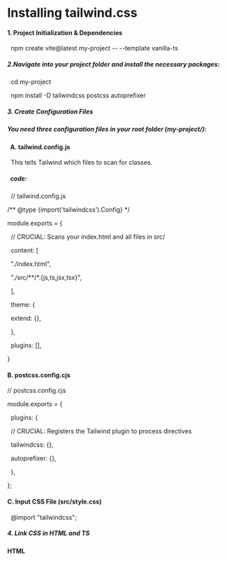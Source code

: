 # **Installing tailwind.css**



#### **1. Project Initialization \& Dependencies**

&nbsp;		 npm create vite@latest my-project -- --template vanilla-ts



##### **2.Navigate into your project folder and install the necessary packages:**



&nbsp;		cd my-project

&nbsp;		npm install -D tailwindcss postcss autoprefixer



##### 3\. Create Configuration Files

##### 

##### You need three configuration files in your root folder (my-project/):



#### &nbsp;	A. **tailwind.config.js**

&nbsp;	This tells Tailwind which files to scan for classes.



##### &nbsp;	**code:**

&nbsp;	// tailwind.config.js

/\*\* @type {import('tailwindcss').Config} \*/

module.exports = {

&nbsp; // CRUCIAL: Scans your index.html and all files in src/

&nbsp; content: \[

&nbsp;   "./index.html", 

&nbsp;   "./src/\*\*/\*.{js,ts,jsx,tsx}",

&nbsp; ],

&nbsp; theme: {

&nbsp;   extend: {},

&nbsp; },

&nbsp; plugins: \[],

}





#### **B. postcss.config.cjs**



// postcss.config.cjs

module.exports = {

&nbsp; plugins: {

&nbsp;   // CRUCIAL: Registers the Tailwind plugin to process directives

&nbsp;   tailwindcss: {}, 

&nbsp;   autoprefixer: {},

&nbsp; },

};



#### **C. Input CSS File (src/style.css)**

&nbsp;	@import "tailwindcss";



##### **4. Link CSS in HTML and TS**



#### **HTML**

<script type="module" src="/src/main.ts"></script>





